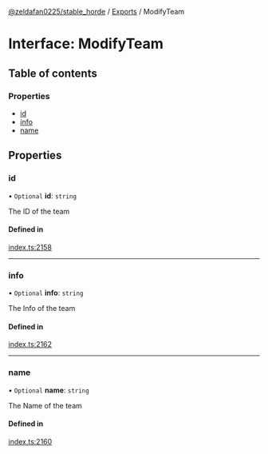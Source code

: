 [@zeldafan0225/stable_horde](../../README.md) / [Exports](../modules.md) / ModifyTeam

# Interface: ModifyTeam

## Table of contents

### Properties

- [id](ModifyTeam.md#id)
- [info](ModifyTeam.md#info)
- [name](ModifyTeam.md#name)

## Properties

### id

• `Optional` **id**: `string`

The ID of the team

#### Defined in

[index.ts:2158](https://github.com/MrlolDev/stable_horde/blob/2389aa8/index.ts#L2158)

___

### info

• `Optional` **info**: `string`

The Info of the team

#### Defined in

[index.ts:2162](https://github.com/MrlolDev/stable_horde/blob/2389aa8/index.ts#L2162)

___

### name

• `Optional` **name**: `string`

The Name of the team

#### Defined in

[index.ts:2160](https://github.com/MrlolDev/stable_horde/blob/2389aa8/index.ts#L2160)
